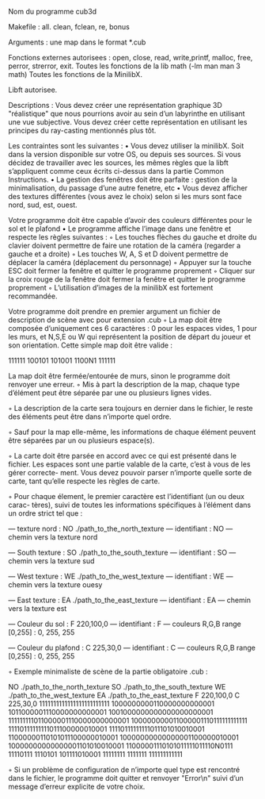 Nom du programme cub3d


Makefile : all. clean, fclean, re, bonus

Arguments : une map dans le format *.cub

Fonctions externes autorisees : open, close, read, write,printf, malloc, free, perror, strerror, exit. Toutes les fonctions de la lib math (-lm man man 3 math)
Toutes les fonctions de la MinilibX.

Libft autorisee.

Descriptions : Vous devez créer une représentation graphique 3D
"réalistique" que nous pourrions avoir au sein d’un
labyrinthe en utilisant une vue subjective. Vous
devez créer cette représentation en utilisant les
principes du ray-casting mentionnés plus tôt.


Les contraintes sont les suivantes :
• Vous devez utiliser la minilibX. Soit dans la version disponible sur votre OS,
ou depuis ses sources. Si vous décidez de travailler avec les sources, les mêmes
règles que la libft s’appliquent comme ceux écrits ci-dessus dans la partie Common
Instructions.
• La gestion des fenêtres doit être parfaite : gestion de la minimalisation, du passage d’une autre fenetre, etc
• Vous devez afficher des textures différentes (vous avez le choix) selon si les murs sont face nord, sud, est, ouest.


Votre programme doit être capable d’avoir des couleurs différentes pour le sol et
le plafond
• Le programme affiche l’image dans une fenêtre et respecte les règles suivantes :
◦ Les touches flèches du gauche et droite du clavier doivent permettre de faire
une rotation de la caméra (regarder a gauche et a droite)
◦ Les touches W, A, S et D doivent permettre de déplacer la caméra (déplacement
du personnage)
◦ Appuyer sur la touche ESC doit fermer la fenêtre et quitter le programme
proprement
◦ Cliquer sur la croix rouge de la fenêtre doit fermer la fenêtre et quitter le
programme proprement
◦ L’utilisation d’images de la minilibX est fortement recommandée.

Votre programme doit prendre en premier argument un fichier de description de
scène avec pour extension .cub
◦ La map doit être composée d’uniquement ces 6 caractères : 0 pour les espaces
vides, 1 pour les murs, et N,S,E ou W qui représentent la position de départ
du joueur et son orientation.
Cette simple map doit être valide :

111111
100101
101001
1100N1
111111


La map doit être fermée/entourée de murs, sinon le programme doit renvoyer
une erreur.
◦ Mis à part la description de la map, chaque type d’élément peut être séparée
par une ou plusieurs lignes vides.

◦ La description de la carte sera toujours en dernier dans le fichier, le reste des
éléments peut être dans n’importe quel ordre.

◦ Sauf pour la map elle-même, les informations de chaque élément peuvent être
séparées par un ou plusieurs espace(s).

◦ La carte doit être parsée en accord avec ce qui est présenté dans le fichier. Les
espaces sont une partie valable de la carte, c’est à vous de les gérer correcte-
ment. Vous devez pouvoir parser n’importe quelle sorte de carte, tant qu’elle
respecte les règles de carte.


◦ Pour chaque élement, le premier caractère est l’identifiant (un ou deux carac-
tères), suivi de toutes les informations spécifiques à l’élément dans un ordre
strict tel que :

— texture nord :
NO ./path_to_the_north_texture
    — identifiant : NO
    — chemin vers la texture nord
    

— South texture :
SO ./path_to_the_south_texture
    — identifiant : SO
    — chemin vers la texture sud

— West texture :
WE ./path_to_the_west_texture
    — identifiant : WE
    — chemin vers la texture ouesy

— East texture :
EA ./path_to_the_east_texture
    — identifiant : EA
    — chemin vers la texture est

— Couleur du sol :
F 220,100,0
    — identifiant : F
    — couleurs R,G,B range [0,255] : 0, 255, 255

    
— Couleur du plafond :
C 225,30,0
    — identifiant : C
    — couleurs R,G,B range [0,255] : 0, 255, 255

◦ Exemple minimaliste de scène de la partie obligatoire .cub :

NO ./path_to_the_north_texture
SO ./path_to_the_south_texture
WE ./path_to_the_west_texture
EA ./path_to_the_east_texture
F 220,100,0
C 225,30,0
1111111111111111111111111
1000000000110000000000001
1011000001110000000000001
1001000000000000000000001
111111111011000001110000000000001
100000000011000001110111111111111
11110111111111011100000010001
11110111111111011101010010001
11000000110101011100000010001
10000000000000001100000010001
10000000000000001101010010001
11000001110101011111011110N0111
11110111 1110101 101111010001
11111111 1111111 111111111111


◦ Si un problème de configuration de n’importe quel type est rencontré dans
le fichier, le programme doit quitter et renvoyer "Error\n" suivi d’un message
d’erreur explicite de votre choix.